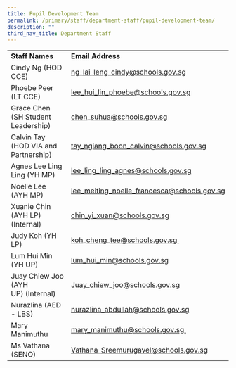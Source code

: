 ```yaml
---
title: Pupil Development Team
permalink: /primary/staff/department-staff/pupil-development-team/
description: ""
third_nav_title: Department Staff
---
```

<table width="714">
<tbody>
<tr>
<td><strong>Staff Names</strong></td>
<td width="50%"><strong>Email Address</strong></td>
</tr>
<tr>
<td>Cindy Ng (HOD CCE)&nbsp;</td>
<td><a href="mailto:ng_lai_leng_cindy@schools.gov.sg">ng_lai_leng_cindy@schools.gov.sg</a></td>
</tr>
<tr>
<td>Phoebe Peer (LT CCE)</td>
<td><a href="mailto:lee_hui_lin_phoebe@schools.gov.sg">lee_hui_lin_phoebe@schools.gov.sg</a></td>
</tr>
<tr>
<td>Grace Chen (SH Student Leadership)</td>
<td><a href="mailto:chen_suhua@schools.gov.sg">chen_suhua@schools.gov.sg</a></td>
</tr>
<tr>
<td>Calvin Tay (HOD VIA and Partnership)</td>
<td><a href="mailto:tay_ngiang_boon_calvin@schools.gov.sg">tay_ngiang_boon_calvin@schools.gov.sg</a></td>
</tr>
<tr>
<td>Agnes Lee Ling Ling (YH MP)</td>
<td><a href="mailto:lee_ling_ling_agnes@schools.gov.sg">lee_ling_ling_agnes@schools.gov.sg</a></td>
</tr>
<tr>
<td>Noelle Lee (AYH MP)</td>
<td><a href="mailto:lee_meiting_noelle_francesca@schools.gov.sg">lee_meiting_noelle_francesca@schools.gov.sg</a></td>
</tr>
<tr>
<td>Xuanie Chin (AYH LP) (Internal)</td>
<td><a href="mailto:chin_yi_xuan@schools.gov.sg">chin_yi_xuan@schools.gov.sg</a></td>
</tr>
<tr>
<td>Judy Koh (YH LP)&nbsp;<a href="https://chijstnicholasgirls.moe.edu.sg/primary/staff/department-staff/goog_685093739"><br /></a></td>
<td><a href="mailto:koh_cheng_tee@schools.gov.sg">koh_cheng_tee@schools.gov.sg&nbsp;</a></td>
</tr>
<tr>
<td>Lum Hui Min (YH UP)</td>
<td><a href="mailto:lum_hui_min@schools.gov.sg">lum_hui_min@schools.gov.sg</a></td>
</tr>
<tr>
<td>Juay Chiew Joo (AYH UP)&nbsp;(Internal)</td>
<td><a href="mailto:Juay_chiew_joo@schools.gov.sg">Juay_chiew_joo@schools.gov.sg</a></td>
</tr>
<tr>
<td>Nurazlina (AED - LBS)</td>
<td><a href="mailto:nurazlina_abdullah@schools.gov.sg">nurazlina_abdullah@schools.gov.sg</a></td>
</tr>
<tr>
<td>Mary Manimuthu</td>
<td><a href="mailto:mary_manimuthu@schools.gov.sg">mary_manimuthu@schools.gov.sg&nbsp;</a></td>
</tr>
<tr>
<td>Ms Vathana (SENO)</td>
<td><a href="mailto:Vathana_Sreemurugavel@schools.gov.sg">Vathana_Sreemurugavel@schools.gov.sg</a></td>
</tr>
</tbody>
</table>